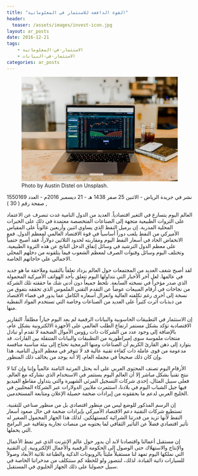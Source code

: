```yaml
---
title: "القوة الدافعة للاستثمار في المعلوماتية"
header: 
  teaser: /assets/images/invest-icon.jpg
layout: ar_posts
date: 2016-12-21
tags:
    - الاستثمار-في-المعلوماتية
    - الاستثمار-في-البيانات
categories: ar_posts
---
```

<figure class="image">
    <a href="/assets/images//assets/images/invest-icon.jpg"><img src="/assets/images/invest-icon.jpg"></a>
    <figcaption>Photo by Austin Distel on Unsplash.</figcaption>
</figure>

نشر في جريدة الرياض - الاثنين 25 صفر 1438 هـ - 21 ديسمبر 2016م - العدد 1550169 , صفحة رقم ( 30 ) 

العالم اليوم يتسارع في التغير اقتصادياً. العديد من الدول النامية غدت تنصرف عن الاعتماد على الثروات الطبيعية متجهة إلى الصناعات المتخصصة معتمدة في ذلك على الخبرات المحلية المدربة. إن برميل النفط الذي يساوي اثنين وأربعين غالوناً على المقياس الأميركي من النفط يلعب دوراً أساسياً في قوة الاقتصاد العالمي لمعظم الدول. فمع الانخفاض الحاد في أسعار النفط اليوم ومقاربته لحدود الثلاثين دولاراً، فقد أصبح حتمياً على معظم الدول الترشيد في وسائل إنفاق الدخل الناتج عن هذه الثروة الطبيعية. وتختلف اليوم وسائل وقنوات الصرف لمعظم الشعوب فيما يتلقونه من دخلهم المحلي الاجمالي على حاجاتهم الخاصة.

لقد أصبح شغف العديد من المجتمعات حول العالم يزداد تعلقاً بالتقنية وملاحقة ما هو جديد في عالمها. لعل آخر الأخبار التي نتداولها اليوم تتعلق بأحد الهواتف الأميركية المحمولة الذي صدر مؤخراً في نسخته السابعة. نلحظ جميعاً دون أدنى شك ما حققته تلك الشركة من نجاحات في أرقام المبيعات عوضاً عن التقدم التقني الملموس الذي تحققه بتفوق من نسخة إلى أخرى رغم تكلفته العالية وانعزال أسعاره الكامل عما يدور في فضاء الاقتصاد من ذبذبات أثرت كثيراً على العديد من الصناعات وخاصة التي تستخدم المواد النفطية منها.

إن الاستثمار في التطبيقات الحاسوبية والبيانات الرقمية لم يعد اليوم خياراً مطلقاً. التقارير الاقتصادية تؤكد بشكل مستمر ارتفاع الطلب العالمي على الأجهزة الالكترونية بشكل عام، بالإضافة إلى وجود عدد من الشركات ذات رؤوس الأموال الضخمة لا تقدم أو تبادل منتجات ملموسة سوى إمبراطورية من التطبيقات والبيانات المتنقلة بين القارات. قد يتوارد إلى ذهن القارئ الكريم أن الصناعات ومنها البرمجية تحتاج إلى بيئة مناسبة منافسة مدعومة من قوى عاملة ذات كفاءة تقنية عالية قد لا تتوفر في معظم الدول النامية. هذا وإن كان ذلك صحيحاً في مجمله العام، إلا أنه يوجد من يخالف ذلك المنظور.

الأرقام اليوم تصنف المحتوى العربي على أنه يحتل المرتبة الثامنة عالمياً وإننا وإن كنا لا ننتج تقنياً بشكل مباشر إلا أن العالم اليوم يستثمر في الاستخدام الذي نشاركه مع العالم. فعلى سبيل المثال، إحدى شركات التسجيل المرئي الشهيرة والتي يتداول مقاطع الفيديو فيها جيل الشباب اليوم في بلادنا، استثمرت ملايين الدولارات عبر الشركاء المحليين في الخليج العربي لدعم ما يحققونه من إيرادات ضخمة حصيلة الإعلان ومتابعة المستخدمين.

إن الرسم المذكور للوضع ليس من منظور اقتصادي بل من منظور صناعي للتقنية. تستطيع شركات التقنية دعم الاقتصاد الأميركي بإيرادات ضخمة في حال صعود أسعار النفط لأنها تزيد من قدرتنا الشرائية كمستهلكين. لذلك هذا الجهاز المحمول الصغير له تأثير اقتصادي فضلاً عن التأثير الثقافي لما يحتويه من منصات تجارية وثقافية عبر البرامج التي يحملها.

إن مستقبل أعمالنا واقتصادنا لابد أن يدور حول عالم الإنترنت الذي غير نمط الأعمال والإنتاج والاستهلاك حتى الوصول إلى الحكومة الرقمية والأعمال الإلكترونية. إن التقنية التي نملكها اليوم تمهد لنا مستقبلاً مليئاً بالروبوتات الذكية والطباعة ثلاثية الأبعاد وصولاً للسيارات ذاتية القيادة. لذلك، لنتصور ولو للحظة كم سنتكلف من مدخراتنا الخاصة في سبيل حصولنا على ذلك الجهاز الخليوي في المستقبل.